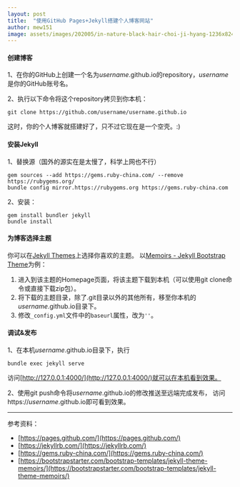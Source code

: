 ```yaml
---
layout: post
title:  "使用GitHub Pages+Jekyll搭建个人博客网站"
author: mew151
image: assets/images/202005/in-nature-black-hair-choi-ji-hyang-1236x824-wallpaper.jpg
---
```


#### 创建博客
1、在你的GitHub上创建一个名为*username*.github.io的repository，*username*是你的GitHub账号名。

2、执行以下命令将这个repository拷贝到你本机：
```shell
git clone https://github.com/username/username.github.io
```
这时，你的个人博客就搭建好了，只不过它现在是一个空壳。:)

#### 安装Jekyll
1、替换源（国外的源实在是太慢了，科学上网也不行）
```shell
gem sources --add https://gems.ruby-china.com/ --remove https://rubygems.org/
bundle config mirror.https://rubygems.org https://gems.ruby-china.com
```
2、安装：
```shell
gem install bundler jekyll
bundle install
```

#### 为博客选择主题
你可以在[Jekyll Themes](http://jekyllthemes.org/)上选择你喜欢的主题。
以[Memoirs - Jekyll Bootstrap Theme](https://bootstrapstarter.com/bootstrap-templates/jekyll-theme-memoirs/)为例：
1. 进入到该主题的Homepage页面，将该主题下载到本机（可以使用git clone命令或直接下载zip包）。
2. 将下载的主题目录，除了.git目录以外的其他所有，移至你本机的*username*.github.io目录下。
3. 修改`_config.yml`文件中的`baseurl`属性，改为`''`。

#### 调试&发布
1、在本机*username*.github.io目录下，执行
```shell
bundle exec jekyll serve
```
访问[http://127.0.0.1:4000/](http://127.0.0.1:4000/)就可以在本机看到效果。

2、使用git push命令将*username*.github.io的修改推送至远端完成发布，
访问https://*username*.github.io即可看到效果。

---
参考资料：
- [https://pages.github.com/](https://pages.github.com/)
- [https://jekyllrb.com/](https://jekyllrb.com/)
- [https://gems.ruby-china.com/](https://gems.ruby-china.com/)
- [https://bootstrapstarter.com/bootstrap-templates/jekyll-theme-memoirs/](https://bootstrapstarter.com/bootstrap-templates/jekyll-theme-memoirs/)